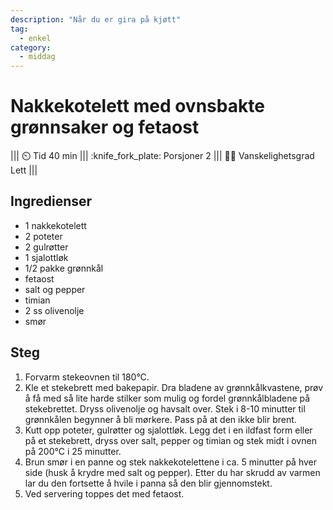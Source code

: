 ```yaml
---
description: "Når du er gira på kjøtt"
tag:
  - enkel
category:
  - middag
---
```


# Nakkekotelett med ovnsbakte grønnsaker og fetaost

<!-- dprint-ignore-start -->
||| :timer_clock: Tid
40 min
||| :knife_fork_plate: Porsjoner
2
||| :cook: Vanskelighetsgrad
Lett
|||
<!-- dprint-ignore-end -->

## Ingredienser

- 1 nakkekotelett
- 2 poteter
- 2 gulrøtter
- 1 sjalottløk
- 1/2 pakke grønnkål
- fetaost
- salt og pepper
- timian
- 2 ss olivenolje
- smør

## Steg

1. Forvarm stekeovnen til 180°C.
2. Kle et stekebrett med bakepapir. Dra bladene av grønnkålkvastene, prøv å få med så
   lite harde stilker som mulig og fordel grønnkålbladene på stekebrettet. Dryss
   olivenolje og havsalt over. Stek i 8-10 minutter til grønnkålen begynner å bli
   mørkere. Pass på at den ikke blir brent.
3. Kutt opp poteter, gulrøtter og sjalottløk. Legg det i en ildfast form eller på et
   stekebrett, dryss over salt, pepper og timian og stek midt i ovnen på 200°C i 25
   minutter.
4. Brun smør i en panne og stek nakkekotelettene i ca. 5 minutter på hver side (husk å
   krydre med salt og pepper). Etter du har skrudd av varmen lar du den fortsette å
   hvile i panna så den blir gjennomstekt.
5. Ved servering toppes det med fetaost.
